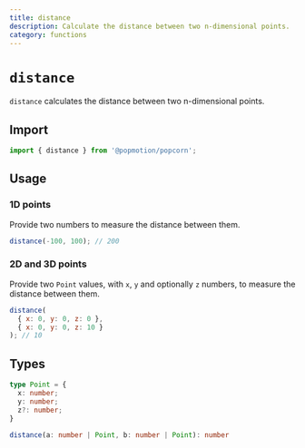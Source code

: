```yaml
---
title: distance
description: Calculate the distance between two n-dimensional points.
category: functions
---
```


# `distance`

`distance` calculates the distance between two n-dimensional points.

<TOC />

## Import

```javascript
import { distance } from '@popmotion/popcorn';
```

## Usage

### 1D points

Provide two numbers to measure the distance between them.

```javascript
distance(-100, 100); // 200
```

### 2D and 3D points

Provide two `Point` values, with `x`, `y` and optionally `z` numbers, to measure the distance between them.

```javascript
distance(
  { x: 0, y: 0, z: 0 },
  { x: 0, y: 0, z: 10 }
); // 10
```

## Types

```typescript
type Point = {
  x: number;
  y: number;
  z?: number;
}

distance(a: number | Point, b: number | Point): number
```
